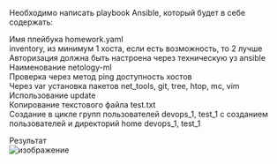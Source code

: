 Необходимо написать playbook Ansible, который будет в себе содержать:  

Имя плейбука homework.yaml  
inventory, из минимум 1 хоста, если есть возможность, то 2 лучше  
Авторизация должна быть настроена через техническую уз ansible  
Наименование netology-ml  
Проверка через метод ping доступность хостов  
Через var установка пакетов net_tools, git, tree, htop, mc, vim  
Использование update  
Копирование текстового файла test.txt  
Создание в цикле групп пользователей devops_1, test_1 с созданием пользователей и директорий home devops_1, test_1  

Результат  
  ![изображение](https://github.com/user-attachments/assets/129d952e-73ce-46f0-b232-f148d81fd885)   
  
